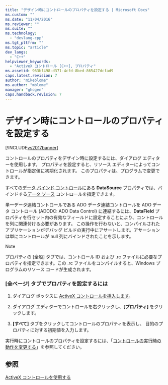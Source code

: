 ```yaml
---
title: "デザイン時にコントロールのプロパティを設定する | Microsoft Docs"
ms.custom: ""
ms.date: "11/04/2016"
ms.reviewer: ""
ms.suite: ""
ms.technology: 
  - "devlang-cpp"
ms.tgt_pltfrm: ""
ms.topic: "article"
dev_langs: 
  - "C++"
helpviewer_keywords: 
  - "ActiveX コントロール [C++], プロパティ"
ms.assetid: 963bf498-d371-4cfd-8bed-865427dcfad9
caps.latest.revision: 7
author: "mikeblome"
ms.author: "mblome"
manager: "ghogen"
caps.handback.revision: 7
---
```

# デザイン時にコントロールのプロパティを設定する
[!INCLUDE[vs2017banner](../../assembler/inline/includes/vs2017banner.md)]

コントロールのプロパティをデザイン時に設定するには、ダイアログ エディターを使用します。  プロパティを設定すると、リソース エディターによってコントロールが指定値に初期化されます。  このプロパティは、プログラムで変更できます。  
  
 すべての[データ バインド コントロール](../../data/ado-rdo/databinding-with-activex-controls-in-visual-cpp.md)にある **DataSource** プロパティでは、バインドする[データ ソース](../../data/ado-rdo/databinding-with-activex-controls-in-visual-cpp.md) コントロールを指定できます。  
  
 単一データ連結コントロールである ADO データ連結コントロールを ADO データ コントロール \(ADODC: ADO Data Control\) に連結するには、**DataField** プロパティを行セット内の有効なフィールドに設定することにより、コントロールを列に関連付ける必要があります。  この操作を行わないと、コンパイルされたアプリケーションがデバッグ ビルドの実行中にアサートします。アサーションは単にコントロールが null 列にバインドされたことを示します。  
  
> [!NOTE]
>  プロパティの \[全般\] タブでは、コントロール ID および .rc ファイルに必要なプロパティを指定できます。この .rc ファイルをコンパイルすると、Windows プログラムのリソース コードが生成されます。  
  
### \[全ページ\] タブでプロパティを設定するには  
  
1.  ダイアログ ボックスに [ActiveX コントロールを挿入します](../../data/ado-rdo/inserting-the-control-into-a-visual-cpp-application.md)。  
  
2.  ダイアログ エディターでコントロールを右クリックし、**\[プロパティ\]** をクリックします。  
  
3.  **\[すべて\]** タブをクリックしてコントロールのプロパティを表示し、  目的のプロパティに対する初期値を入力します。  
  
 実行時にコントロールのプロパティを設定するには、「[コントロールの実行時の動作を変更する](../../data/ado-rdo/modifying-a-control-s-run-time-behavior.md)」を参照してください。  
  
## 参照  
 [ActiveX コントロールを使用する](../Topic/Using%20ActiveX%20Controls.md)